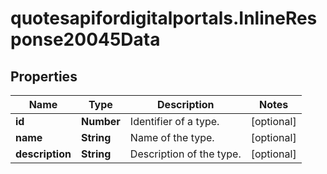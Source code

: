 # quotesapifordigitalportals.InlineResponse20045Data

## Properties

Name | Type | Description | Notes
------------ | ------------- | ------------- | -------------
**id** | **Number** | Identifier of a type. | [optional] 
**name** | **String** | Name of the type. | [optional] 
**description** | **String** | Description of the type. | [optional] 


